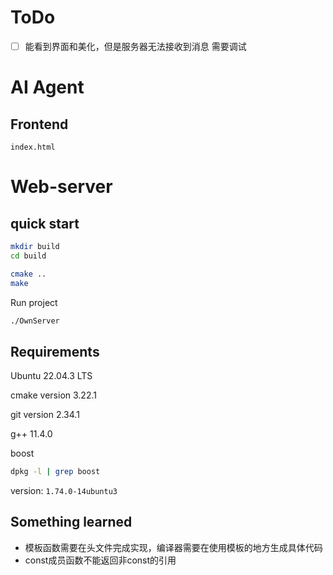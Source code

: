 # ToDo
- [ ] 能看到界面和美化，但是服务器无法接收到消息
    需要调试

# AI Agent
## Frontend
`index.html`



# Web-server
## quick start
```bash
mkdir build
cd build

cmake ..
make
```
Run project
```bash
./OwnServer
```

## Requirements
Ubuntu 22.04.3 LTS

cmake version 3.22.1

git version 2.34.1

g++ 11.4.0

boost
```bash
dpkg -l | grep boost
```
version: `1.74.0-14ubuntu3`

## Something learned
- 模板函数需要在头文件完成实现，编译器需要在使用模板的地方生成具体代码
- const成员函数不能返回非const的引用
